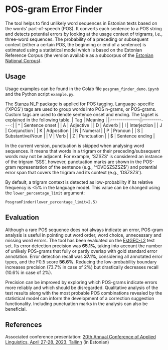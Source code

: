 # POS-gram Error Finder

The tool helps to find unlikely word sequences in Estonian texts based on the words' part-of-speech (POS). It converts each sentence to a POS string and detects potential errors by looking at the usage context of trigrams, i.e., three-word sequences. The probability of a preceding or subsequent context (either a certain POS, the beginning or end of a sentence) is estimated using a statistical model which is based on the Estonian Reference Corpus (the version available as a subcorpus of the [Estonian National Corpus](https://metashare.ut.ee/repository/browse/estonian-national-corpus-2021-vert/f176ccc0d05511eca6e4fa163e9d454794df2849e11048bb9fa104f1fec2d03f/)).

## Usage
Usage examples can be found in the Colab file `posgram_finder_demo.ipynb` and the Python script `example.py`.

The [Stanza NLP package](https://stanfordnlp.github.io/stanza/) is applied for POS tagging. Language-specific ('XPOS') tags are used to group words into POS n-grams, or POS-grams. Custom tags are used to denote sentence onset and ending. The tagset is explained in the following table.
| Tag | Meaning |
|:--------------:|:-------------:|
| ^ | Sentence onset |
| A | Adjective |
| D | Adverb |
| I | Interjection |
| J | Conjunction |
| K | Adposition |
| N | Numeral |
| P | Pronoun |
| S | Substantive/Noun |
| V | Verb |
| Z | Punctuation |
| $ | Sentence ending |

In the current version, punctuation is skipped when analysing word sequences. It means that words in a trigram or their preceding/subsequent words may not be adjacent. For example, 'SZSZS' is considered an instance of the trigram 'SSS', however, punctuation marks are shown in the POS-gram representation of the sentence (e.g., '^DVDSZSZSZ$') and potential error span that covers the trigram and its context (e.g., 'DSZSZS').

By default, a trigram context is detected as low-probability if its relative frequency is <5% in the language model. This value can be changed using the `lower_percentage_limit` argument:
```
PosgramFinder(lower_percentage_limit=2.5)
```

## Evaluation

Although a rare POS sequence does not always indicate an error, POS-gram analysis is useful in pointing out word order, word choice, unnecessary and missing word errors. The tool has been evaluated on the [EstGEC-L2](https://github.com/tlu-dt-nlp/EstGEC-L2-Corpus) test set. Its error detection precision was **65.1%**, taking into account the number of unlikely POS-grams that fully or partly overlap with gold standard error annotation. Error detection recall was **37.1%**, considering all annotated error types, and the F0.5 score **56.6%**. Reducing the low-probability boundary increases precision (73.7% in case of 2%) but drastically decreases recall (10.6% in case of 2%).

Precision can be improved by exploring which POS-grams indicate errors more reliably and which should be disregarded. Qualitative analysis of the test results along with the most probable POS combinations revealed by the statistical model can inform the development of a correction suggestion functionality. Including punctuation marks in the analysis can also be beneficial.

## References

Associated conference presentation: [20th Annual Conference of Applied Linguistics, April 27-28, 2023, Tallinn](https://www.rakenduslingvistika.ee/wp-content/uploads/2023/05/03_Eslon_Kippar_Keelekasutusmustrid_kontekstid1.pdf) (in Estonian)
